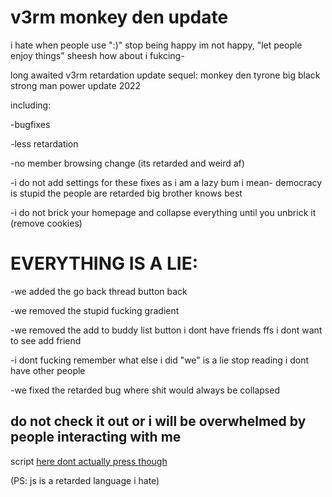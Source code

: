# v3rm monkey den update
i hate when people use ":)" stop being happy im not happy, "let people enjoy things" sheesh how about i fukcing-

long awaited v3rm retardation update sequel: monkey den tyrone big black strong man power update 2022



including:

-bugfixes

-less retardation

-no member browsing change (its retarded and weird af)

-i do not add settings for these fixes as i am a lazy bum i mean- democracy is stupid the people are retarded big brother knows best

-i do not brick your homepage and collapse everything until you unbrick it (remove cookies)






# EVERYTHING IS A LIE:

-we added the go back thread button back

-we removed the stupid fucking gradient

-we removed the add to buddy list button i dont have friends ffs i dont want to see add friend

-i dont fucking remember what else i did "we" is a lie stop reading i dont have other people

-we fixed the retarded bug where shit would always be collapsed

## do not check it out or i will be overwhelmed by people interacting with me

script [here dont actually press though](https://github.com/6yNuiC9/v3rm-shit/blob/main/monkey-den-real.js)



(PS: js is a retarded language i hate)
